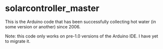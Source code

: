 # solarcontroller_master
This is the Arduino code that has been successfully collecting hot water (in some version or another) since 2006.


Note: this code only works on pre-1.0 versions of the Arduino IDE. I have yet to migrate it.

